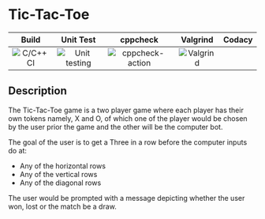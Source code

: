 # Tic-Tac-Toe
|Build|Unit Test|cppcheck|Valgrind|Codacy|
|:--:|:--:|:--:|:--:|:--:|
![C/C++ CI](https://github.com/Karthik-Manoj/Stepin105142/workflows/C/C++%20CI/badge.svg)|![Unit testing](https://github.com/Karthik-Manoj/Stepin105142/workflows/Unit%20testing/badge.svg)|![cppcheck-action](https://github.com/Karthik-Manoj/Stepin105142/workflows/cppcheck-action/badge.svg)|![Valgrind](https://github.com/Karthik-Manoj/Stepin105142/workflows/Valgrind/badge.svg)

## Description
The Tic-Tac-Toe game is a two player game where each player has their own tokens namely, X and O, of which one of the player would be chosen by the user prior the game and the other will be the computer bot.

The goal of the user is to get a Three in a row before the computer inputs do at:

*   Any of the horizontal rows
*   Any of the vertical rows
*   Any of the diagonal rows

The user would be prompted with a message depicting whether the user won, lost or the match be a draw.
